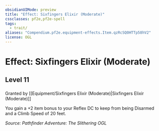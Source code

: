 ```yaml
---
obsidianUIMode: preview
title: "Effect: Sixfingers Elixir (Moderate)"
cssclasses: pf2e,pf2e-spell
tags:
  - trait/
aliases: "Compendium.pf2e.equipment-effects.Item.qzRcSQ0HTTp58hV2"
license: OGL
---
```

# Effect: Sixfingers Elixir (Moderate)
## Level 11
### 






Granted by [[Equipment/Sixfingers Elixir (Moderate)|Sixfingers Elixir (Moderate)]]

You gain a +2 item bonus to your Reflex DC to keep from being Disarmed and a Climb Speed of 20 feet.

*Source: Pathfinder Adventure: The Slithering*
*OGL*